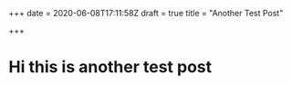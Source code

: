 +++
date = 2020-06-08T17:11:58Z
draft = true
title = "Another Test Post"

+++
# Hi this is another test post